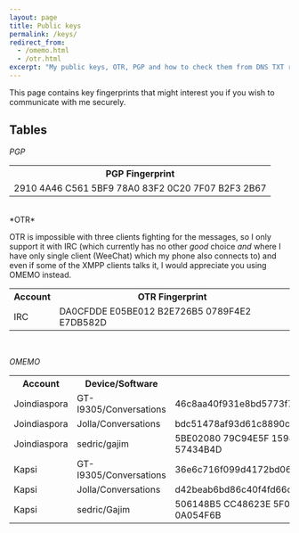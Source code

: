 ```yaml
---
layout: page
title: Public keys
permalink: /keys/
redirect_from:
  - /omemo.html
  - /otr.html
excerpt: "My public keys, OTR, PGP and how to check them from DNS TXT records of my subdomains."
---
```


This page contains key fingerprints that might interest you if you wish
to communicate with me securely.

## Tables

*PGP*

<table>
    <tr>
        <th>PGP Fingerprint</th>
    </tr>
    <tr>
        <td>2910 4A46 C561 5BF9 78A0  83F2 0C20 7F07 B2F3 2B67</td>
    </tr>
</table>
<br/>
*OTR*

OTR is impossible with three clients fighting for the messages, so I only
support it with IRC (which currently has no other *good* choice *and* where
I have only single client (WeeChat) which my phone also connects to) and
even if some of the XMPP clients talks it, I would appreciate you using
OMEMO instead.

<table>
    <tr>
        <th>Account</th>
        <th>OTR Fingerprint</th>
    </tr>
    <tr>
        <td>IRC</td>
        <td>DA0CFDDE E05BE012 B2E726B5 0789F4E2 E7DB582D</td>
    </tr>
</table>

<br/>

*OMEMO*

<table>
    <tr>
        <th>Account</th>
        <th>Device/Software</th>
        <th>OMEMO Fingerprint</th>
    </tr>
    <tr>
        <td>Joindiaspora</td>
        <td>GT-I9305/Conversations</td>
        <td>46c8aa40f931e8bd5773f7d10e64a6e5845f79fe48f2d7543df19b9211057a46</td>
    </tr>
    <tr>
        <td>Joindiaspora</td>
        <td>Jolla/Conversations</td>
        <td>bdc51478af93d61c8890c5e638cb658b3736cdb706309862ff5b48e4e74ab93b</td>
    </tr>
    <tr>
        <td>Joindiaspora</td>
        <td>sedric/gajim</td>
        <td>5BE02080 79C94E5F 15986BE6 F96C2C25 734D5212 2C9F65F2 15DB5CE1 57434B4D</td>
    </tr>
    <tr>
        <td>Kapsi</td>
        <td>GT-I9305/Conversations</td>
        <td>36e6c716f099d4172bd06b4bf2cf6bd9e59bdbcfa55b2912a521b39d81c50e53</td>
    </tr>
    <tr>
        <td>Kapsi</td>
        <td>Jolla/Conversations</td>
        <td>d42beab6bd86c40f4fd66c71de9f7dcc7532970e4a8cbf9d4938c4f99eb46864</td>
    </tr>
    <tr>
        <td>Kapsi</td>
        <td>sedric/Gajim</td>
        <td>506148B5 CC48623E 5F01E7C6 68F08FF5 8BB02D2A DA7449C2 E24F2BC2 0A054F6B</td>
    </tr>
</table>
